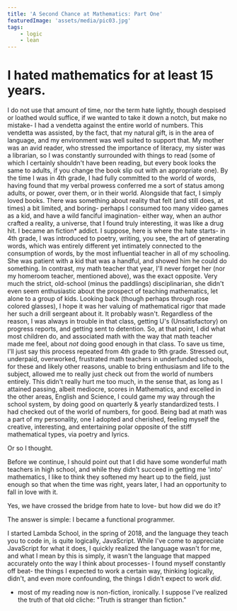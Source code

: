 ```yaml
---
title: 'A Second Chance at Mathematics: Part One' 
featuredImage: 'assets/media/pic03.jpg'
tags:
    - logic
    - lean
---
```


# I hated mathematics for at least 15 years.
I do not use that amount of time, nor the term hate lightly, though despised or loathed would suffice, if we wanted to take it down a notch, but make no mistake- I had a vendetta against the entire world of numbers. This vendetta was assisted, by the fact, that my natural gift, is in the area of language, and my environment was well suited to support that. My mother was an avid reader, who stressed the importance of literacy, my sister was a librarian, so I was constantly surrounded with things to read (some of which I certainly shouldn't have been reading, but every book looks the same to adults, if you change the book slip out with an appropriate one).
By the time I was in 4th grade, I had fully committed to the world of words, having found that my verbal prowess conferred me a sort of status among adults, or power, over them, or in their world. Alongside that fact, I simply loved books. There was something about reality that felt (and still does, at times) a bit limited, and boring- perhaps I consumed too many video games as a kid, and have a wild fanciful imagination- either way, when an author crafted a reality, a universe, that I found truly interesting, it was like a drug hit. I became an fiction* addict.
I suppose, here is where the hate starts- in 4th grade, I was introduced to poetry, writing, you see, the art of generating words, which was entirely different yet intimately connected to the consumption of words, by the most influential teacher in all of my schooling. She was patient with a kid that was a handful, and showed him he could do something.  In contrast, my math teacher that year, I'll never forget her (nor my homeroom teacher, mentioned above), was the exact opposite. Very much the strict, old-school (minus the paddlings) disciplinarian, she didn't even seem enthusiastic about the prospect of teaching mathematics, let alone to a group of kids. Looking back (though perhaps through rose colored glasses), I hope it was her valuing of mathematical rigor that made her such a drill sergeant about it. It probably wasn't. Regardless of the reason, I was always in trouble in that class, getting U's (Unsatisfactory) on progress reports, and getting sent to detention. So, at that point, I did what most children do, and associated math with the way that math teacher made me feel, about *not* doing good enough in that class. To save us time, I'll just say this process repeated from 4th grade to 9th grade. Stressed out, underpaid, overworked, frustrated math teachers in underfunded schools, for these and likely other reasons, unable to bring enthusiasm and life to the subject, allowed me to really just check out from the world of numbers entirely. This didn't really hurt me too much, in the sense that, as long as I attained passing, albeit mediocre, scores in Mathematics, and excelled in the other areas, English and Science, I could game my way through the school system, by doing good on quarterly & yearly standardized tests. I had checked out of the world of numbers, for good. Being bad at math was a part of my personality, one I adopted and cherished, feeling myself the creative, interesting, and entertaining polar opposite of the stiff mathematical types, via poetry and lyrics.

Or so I thought.

Before we continue, I should point out that I did have some wonderful math teachers in high school, and while they didn't succeed in getting me 'into' mathematics, I like to think they softened my heart up to the field, just enough so that when the time was right, years later, I had an opportunity to fall in love with it.

Yes, we have crossed the bridge from hate to love- but how did we do it?

The answer is simple: I became a functional programmer.

I started Lambda School, in the spring of 2018, and the language they teach you to code in, is quite logically, JavaScript. While I've come to appreciate JavaScript for what it does, I quickly realized the language wasn't for me, and what I mean by this is simply, it wasn't the language that mapped accurately onto the way I think about processes- I found myself constantly off beat- the things I expected to work a certain way, thinking logically, didn't, and even more confounding, the things I didn't expect to work *did*.


* most of my reading now is non-fiction, ironically. I suppose I've realized the truth of that old cliche: "Truth is stranger than fiction."
